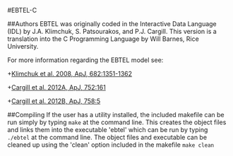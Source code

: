 #EBTEL-C

##Authors
EBTEL was originally coded in the Interactive Data Language (IDL) by J.A. Klimchuk, S. Patsourakos, and P.J. Cargill. This version is a translation into the C Programming Language by Will Barnes, Rice University.

For more information regarding the EBTEL model see:

+<a href="http://adsabs.harvard.edu/abs/2008ApJ...682.1351K">Klimchuk et al. 2008, ApJ, 682:1351-1362</a>

+<a href="http://adsabs.harvard.edu/abs/2012ApJ...752..161C">Cargill et al. 2012A, ApJ, 752:161</a>

+<a href="http://adsabs.harvard.edu/abs/2012ApJ...758....5C">Cargill et al. 2012B, ApJ, 758:5</a>

##Compiling
If the user has a utility installed, the included makefile can be run simply by typing
`make`
at the command line. This creates the object files and links them into the executable 'ebtel' which can be run by typing
`./ebtel`
at the command line. The object files and executable can be cleaned up using the 'clean' option included in the makefile
`make clean`

